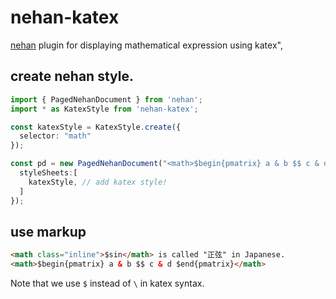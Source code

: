 # nehan-katex

[nehan](https://github.com/tategakibunko/nehan) plugin for displaying mathematical expression using katex",


## create nehan style.

```typescript
import { PagedNehanDocument } from 'nehan';
import * as KatexStyle from 'nehan-katex';

const katexStyle = KatexStyle.create({
  selector: "math"
});

const pd = new PagedNehanDocument("<math>$begin{pmatrix} a & b $$ c & d $end{pmatrix}</math>", {
  styleSheets:[
    katexStyle, // add katex style!
  ]
});
```

## use markup

```html
<math class="inline">$sin</math> is called "正弦" in Japanese.
<math>$begin{pmatrix} a & b $$ c & d $end{pmatrix}</math>
```

Note that we use `$` instead of `\` in katex syntax.
